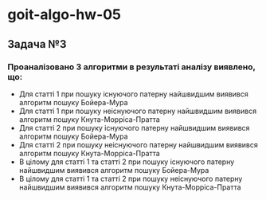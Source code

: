 # goit-algo-hw-05

## Задача №3

### Проаналізовано 3 алгоритми в результаті аналізу виявлено, що:

* Для статті 1 при пошуку існуючого патерну найшвидшим виявився алгоритм пошуку Бойера-Мура
* Для статті 1 при пошуку неіснуючого патерну найшвидшим виявився алгоритм пошуку Кнута-Морріса-Пратта
* Для статті 2 при пошуку існуючого патерну найшвидшим виявився алгоритм пошуку Бойера-Мура
* Для статті 2 при пошуку неіснуючого патерну найшвидшим виявився алгоритм пошуку Кнута-Морріса-Пратта
* В цілому для статті 1 та статті 2 при пошуку існуючого патерну найшвидшим виявився алгоритм пошуку Бойера-Мура
* В цілому для статті 1 та статті 2 при пошуку неіснуючого патерну найшвидшим виявився алгоритм пошуку Кнута-Морріса-Пратта
